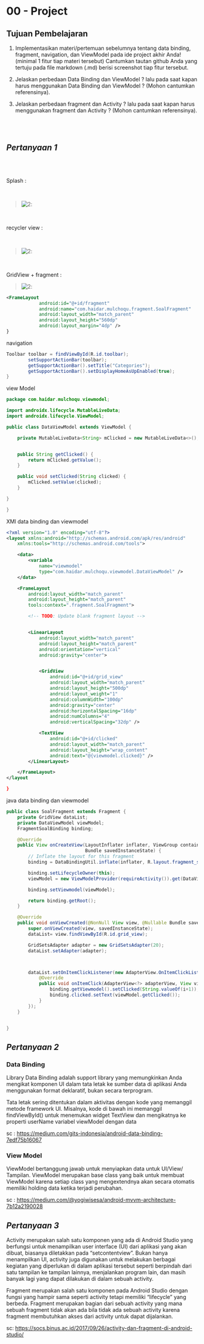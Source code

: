 # 00 - Project

## Tujuan Pembelajaran

1. Implementasikan materi/pertemuan sebelumnya tentang data binding, fragment, navigation, dan ViewModel pada ide project akhir Anda! (minimal 1 fitur tiap materi tersebut) Cantumkan tautan github Anda yang tertuju pada file markdown (.md) berisi screenshot tiap fitur tersebut.

2. Jelaskan perbedaan Data Binding dan ViewModel ? lalu pada saat kapan harus menggunakan Data Binding dan ViewModel ? (Mohon cantumkan referensinya).

3. Jelaskan perbedaan fragment dan Activity ? lalu pada saat kapan harus menggunakan fragment dan Activity ? (Mohon cantumkan referensinya).


<br/><br/>

## *Pertanyaan 1*

<br/><br/>


Splash :

<br/>

>![2](img/Screenshot_1.png):

<br/>

recycler view :

<br/>

>![2](img/Screenshot_2.png):

<br/>

GridView + fragment :

>![2](img/Screenshot_3.png):

```xml
<FrameLayout
            android:id="@+id/fragment"
            android:name="com.haidar.mulchoqu.fragment.SoalFragment"
            android:layout_width="match_parent"
            android:layout_height="560dp"
            android:layout_margin="4dp" />
}
```

navigation

```java
Toolbar toolbar = findViewById(R.id.toolbar);
        setSupportActionBar(toolbar);
        getSupportActionBar().setTitle("Categories");
        getSupportActionBar().setDisplayHomeAsUpEnabled(true);
}
```

view Model

```java
package com.haidar.mulchoqu.viewmodel;

import androidx.lifecycle.MutableLiveData;
import androidx.lifecycle.ViewModel;

public class DataViewModel extends ViewModel {

    private MutableLiveData<String> mClicked = new MutableLiveData<>();


    public String getClicked() {
        return mClicked.getValue();
    }

    public void setClicked(String clicked) {
        mClicked.setValue(clicked);
    }

}

}
```

XMl data binding dan viewmodel

```xml
<?xml version="1.0" encoding="utf-8"?>
<layout xmlns:android="http://schemas.android.com/apk/res/android"
    xmlns:tools="http://schemas.android.com/tools">

    <data>
        <variable
            name="viewmodel"
            type="com.haidar.mulchoqu.viewmodel.DataViewModel" />
    </data>

    <FrameLayout
        android:layout_width="match_parent"
        android:layout_height="match_parent"
        tools:context=".fragment.SoalFragment">

        <!-- TODO: Update blank fragment layout -->


        <LinearLayout
            android:layout_width="match_parent"
            android:layout_height="match_parent"
            android:orientation="vertical"
            android:gravity="center">


            <GridView
                android:id="@+id/grid_view"
                android:layout_width="match_parent"
                android:layout_height="500dp"
                android:layout_weight="1"
                android:columnWidth="100dp"
                android:gravity="center"
                android:horizontalSpacing="16dp"
                android:numColumns="4"
                android:verticalSpacing="32dp" />

            <TextView
                android:id="@+id/clicked"
                android:layout_width="match_parent"
                android:layout_height="wrap_content"
                android:text="@{viewmodel.clicked}" />
        </LinearLayout>

    </FrameLayout>
</layout

}
```

java data binding dan viewmodel


```java
public class SoalFragment extends Fragment {
    private GridView dataList;
    private DataViewModel viewModel;
    FragmentSoalBinding binding;

    @Override
    public View onCreateView(LayoutInflater inflater, ViewGroup container,
                             Bundle savedInstanceState) {
        // Inflate the layout for this fragment
        binding = DataBindingUtil.inflate(inflater, R.layout.fragment_soal, container, false);

        binding.setLifecycleOwner(this);
        viewModel = new ViewModelProvider(requireActivity()).get(DataViewModel.class);

        binding.setViewmodel(viewModel);

        return binding.getRoot();
    }

    @Override
    public void onViewCreated(@NonNull View view, @Nullable Bundle savedInstanceState) {
        super.onViewCreated(view, savedInstanceState);
        dataList= view.findViewById(R.id.grid_view);

        GridSetsAdapter adapter = new GridSetsAdapter(20);
        dataList.setAdapter(adapter);



        dataList.setOnItemClickListener(new AdapterView.OnItemClickListener() {
            @Override
            public void onItemClick(AdapterView<?> adapterView, View view, int i, long l) {
                binding.getViewmodel().setClicked(String.valueOf(i+1));
                binding.clicked.setText(viewModel.getClicked());
            }
        });
    }


}
```


## *Pertanyaan 2*

### Data Binding

Library Data Binding adalah support library yang memungkinkan Anda mengikat komponen UI dalam tata letak ke sumber data di aplikasi Anda menggunakan format deklaratif, bukan secara terprogram.

Tata letak sering ditentukan dalam aktivitas dengan kode yang memanggil metode framework UI. Misalnya, kode di bawah ini memanggil findViewById() untuk menemukan widget TextView dan mengikatnya ke properti userName variabel viewModel dengan data

sc : https://medium.com/gits-indonesia/android-data-binding-7edf75b16067

### View Model

ViewModel bertanggung jawab untuk menyiapkan data untuk UI/View/ Tampilan.
ViewModel merupakan base class yang baik untuk membuat ViewModel karena setiap class yang mengextendnya akan secara otomatis memiliki holding data ketika terjadi perubahan.

sc : https://medium.com/@yogiwisesa/android-mvvm-architecture-7b12a2190028


## *Pertanyaan 3*

Activity merupakan salah satu komponen yang ada di Android Studio yang berfungsi untuk menampilkan user interface (UI) dari aplikasi yang akan dibuat, biasanya diletakkan pada “setcontentview”. Bukan hanya menampilkan UI, activity juga digunakan untuk melakukan berbagai kegiatan yang diperlukan di dalam aplikasi tersebut seperti berpindah dari satu tampilan ke tampilan lainnya, menjalankan program lain, dan masih banyak lagi yang dapat dilakukan di dalam sebuah activity.


Fragment merupakan salah satu komponen pada Android Studio dengan fungsi yang hampir sama seperti activity tetapi memiliki “lifecycle” yang berbeda. Fragment merupakan bagian dari sebuah activity yang mana sebuah fragment tidak akan ada bila tidak ada sebuah activity karena fragment membutuhkan akses dari activity untuk dapat dijalankan.


sc: https://socs.binus.ac.id/2017/09/26/activity-dan-fragment-di-android-studio/